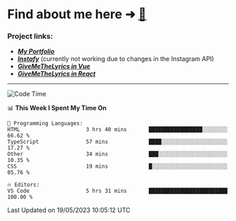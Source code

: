 # Find about me here ➜ [🧑](https://pauabella.dev)

### Project links:
- ***[My Portfolio](https://pauabella.dev)***
- ***[Instafy](https://instafy.me)*** (currently not working due to changes in the Instagram API)
- ***[GiveMeTheLyrics in Vue](https://lyrics.pauabella.dev)***
- ***[GiveMeTheLyrics in React](https://pauabella.dev/GiveMeTheLyrics)***

---
<!--START_SECTION:waka-->
![Code Time](http://img.shields.io/badge/Code%20Time-2%2C154%20hrs%2045%20mins-blue)

📊 **This Week I Spent My Time On** 

```text
💬 Programming Languages: 
HTML                     3 hrs 40 mins       █████████████████░░░░░░░░   66.62 % 
TypeScript               57 mins             ████░░░░░░░░░░░░░░░░░░░░░   17.27 % 
Other                    34 mins             ███░░░░░░░░░░░░░░░░░░░░░░   10.35 % 
CSS                      19 mins             █░░░░░░░░░░░░░░░░░░░░░░░░   05.76 % 

🔥 Editors: 
VS Code                  5 hrs 31 mins       █████████████████████████   100.00 % 
```


 Last Updated on 19/05/2023 10:05:12 UTC
<!--END_SECTION:waka-->
